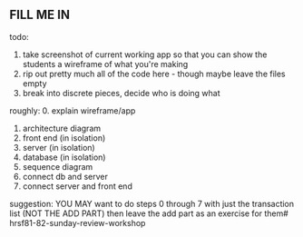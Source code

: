 ## FILL ME IN

todo: 

1. take screenshot of current working app so that you can show the students a wireframe of what you're making
2. rip out pretty much all of the code here - though maybe leave the files empty
3. break into discrete pieces, decide who is doing what

roughly: 
0. explain wireframe/app
1. architecture diagram
2. front end (in isolation)
3. server (in isolation)
4. database (in isolation)
5. sequence diagram
6. connect db and server
7. connect server and front end

suggestion: YOU MAY want to do steps 0 through 7 with just the transaction list (NOT THE ADD PART) then leave the add part as an exercise for them# hrsf81-82-sunday-review-workshop

